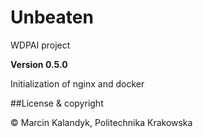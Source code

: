 # Unbeaten
WDPAI project

**Version 0.5.0**

Initialization of nginx and docker

##License & copyright

© Marcin Kalandyk, Politechnika Krakowska 